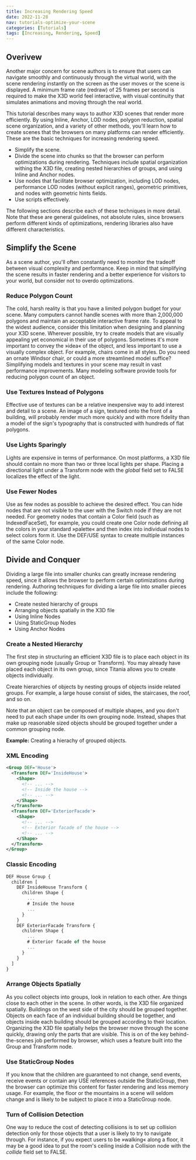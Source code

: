 ```yaml
---
title: Increasing Rendering Speed
date: 2022-11-28
nav: tutorials-optimize-your-scene
categories: [Tutorials]
tags: [Increasing, Rendering, Speed]
---
```

## Overivew

Another major concern for scene authors is to ensure that users can navigate smoothly and continuously through the virtual world, with the scene rendering instantly on the screen as the user moves or the scene is displayed. A minimum frame rate (redraw) of 25 frames per second is required to make the X3D world feel interactive, with visual continuity that simulates animations and moving through the real world.

This tutorial describes many ways to author X3D scenes that render more efficiently. By using Inline, Anchor, LOD nodes, polygon reduction, spatial scene organization, and a variety of other methods, you'll learn how to create scenes that the browsers on many platforms can render efficiently. These are the basic techniques for increasing rendering speed.

- Simplify the scene.
- Divide the scene into chunks so that the browser can perform optimizations during rendering. Techniques include spatial organization withing the X3D file, creating nested hierarchies of groups, and using Inline and Anchor nodes.
- Use nodes that facilitate browser optimization, including LOD nodes, performance LOD nodes (without explicit ranges), geometric primitives, and nodes with geometric hints fields.
- Use scripts effectively.

The following sections describe each of these techniques in more detail. Note that these are general guidelines, not absolute rules, since browsers perform different kinds of optimizations, rendering libraries also have different characteristics.

## Simplify the Scene

As a scene author, you'll often constantly need to monitor the tradeoff between visual complexity and performance. Keep in mind that simplifying the scene results in faster rendering and a better experience for visitors to your world, but consider not to overdo optimizations.

### Reduce Polygon Count

The cold, harsh reality is that you have a limited polygon budget for your scene. Many computers cannot handle scenes with more than 2,000,000 polygons and maintain an acceptable interactive frame rate. To appeal to the widest audience, consider this limitation when designing and planning your X3D scene. Wherever possible, try to create models that are visually appealing yet economical in their use of polygons. Sometimes it's more important to convey the »idea« of the object, and less important to use a visually complex object. For example, chairs come in all styles. Do you need an ornate Windsor chair, or could a more streamlined model suffice? Simplifying models and textures in your scene may result in vast performance improvements. Many modeling software provide tools for reducing polygon count of an object.

### Use Textures Instead of Polygons

Effective use of textures can be a relative inexpensive way to add interest and detail to a scene. An image of a sign, textured onto the front of a building, will probably render much more quickly and with more fidelity than a model of the sign's typography that is constructed with hundreds of flat polygons.

### Use Lights Sparingly

Lights are expensive in terms of performance. On most platforms, a X3D file should contain no more than two or three local lights per shape. Placing a directional light under a Transform node with the *global* field set to FALSE localizes the effect of the light.

### Use Fewer Nodes

Use as few nodes as possible to achieve the desired effect. You can hide nodes that are not visible to the user with the Switch node if they are not needed. For geometry nodes that contain a Color field (such as IndexedFaceSet), for example, you could create one Color node defining all the colors in your standard »palette« and then index into individual nodes to select colors form it. Use the DEF/USE syntax to create multiple instances of the same Color node.

## Divide and Conquer

Dividing a large file into smaller chunks can greatly increase rendering speed, since it allows the browser to perform certain optimizations during rendering. Authoring techniques for dividing a large file into smaller pieces include the following:

- Create nested hierarchy of groups
- Arranging objects spatially in the X3D file
- Using Inline Nodes
- Using StaticGroup Nodes
- Using Anchor Nodes

### Create a Nested Hierarchy

The first step in structuring an efficient X3D file is to place each object in its own grouping node (usually Group or Transform). You may already have placed each object in its own group, since Titania allows you to create objects individually.

Create hierarchies of objects by nesting groups of objects inside related groups. For example, a large house consist of sides, the staircases, the roof, and so on.

Note that an object can be composed of multiple shapes, and you don't need to put each shape under its own grouping node. Instead, shapes that make up reasonable sized objects should be grouped together under a common grouping node.

**Example:** Creating a hierachy of grouped objects.

### XML Encoding

```xml
<Group DEF='House'>
  <Transform DEF='InsideHouse'>
    <Shape>
      <!-- ... -->
      <!-- Inside the house -->
      <!-- ... -->
    </Shape>
  </Transform>
  <Transform DEF='ExteriorFacade'>
    <Shape>
      <!-- ... -->
      <!-- Exterior facade of the house -->
      <!-- ... -->
    </Shape>
  </Transform>
</Group>
```

### Classic Encoding

```js
DEF House Group {
  children [
    DEF InsideHouse Transform {
      children Shape {
        ...
        # Inside the house
        ...
      }
    }
    DEF ExteriorFacade Transform {
      children Shape {
        ...
        # Exterior facade of the house
        ...
      }
    }
  ]
}
```

### Arrange Objects Spatially

As you collect objects into groups, look in relation to each other. Are things close to each other in the scene. In other words, is the X3D file organized spatially. Buildings on the west side of the city should be grouped together. Objects on each face of an individual building should be together, and objects inside each building should be grouped according to their location. Organizing the X3D file spatially helps the browser move through the scene quickly, drawing only the parts that are visible. This is on of the key behind-the-scenes job performed by browser, which uses a feature built into the Group and Transform node.

### Use StaticGroup Nodes

If you know that the children are guaranteed to not change, send events, receive events or contain any USE references outside the StaticGroup, then the browser can optimize this content for faster rendering and less memory usage. For example, the floor or the mountains in a scene will seldom change and is likely to be subject to place it into a StaticGroup node.

### Turn of Collision Detection

One way to reduce the cost of detecting collisions is to set up collision detection only for those objects that a user is likely to try to navigate through. For instance, if you expect users to be »walking« along a floor, it may be a good idea to put the room's ceiling inside a Collision node with the *collide* field set to FALSE.
